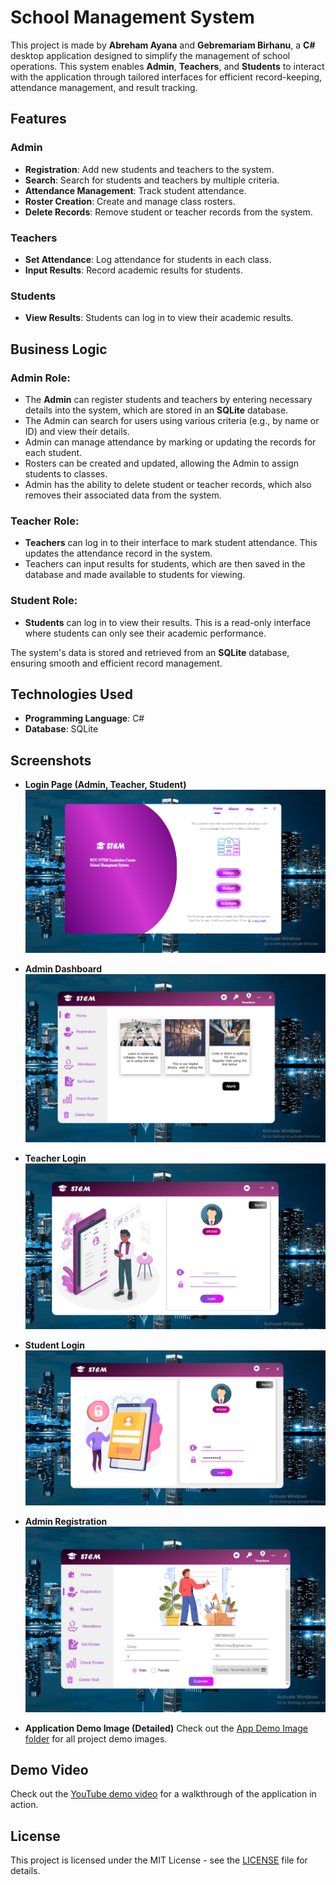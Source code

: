 # School Management System

This project is made by **Abreham Ayana** and **Gebremariam Birhanu**, a **C#** desktop application designed to simplify the management of school operations. This system enables **Admin**, **Teachers**, and **Students** to interact with the application through tailored interfaces for efficient record-keeping, attendance management, and result tracking.

## Features

### Admin
- **Registration**: Add new students and teachers to the system.
- **Search**: Search for students and teachers by multiple criteria.
- **Attendance Management**: Track student attendance.
- **Roster Creation**: Create and manage class rosters.
- **Delete Records**: Remove student or teacher records from the system.

### Teachers
- **Set Attendance**: Log attendance for students in each class.
- **Input Results**: Record academic results for students.

### Students
- **View Results**: Students can log in to view their academic results.

## Business Logic

### Admin Role:
- The **Admin** can register students and teachers by entering necessary details into the system, which are stored in an **SQLite** database.
- The Admin can search for users using various criteria (e.g., by name or ID) and view their details.
- Admin can manage attendance by marking or updating the records for each student.
- Rosters can be created and updated, allowing the Admin to assign students to classes.
- Admin has the ability to delete student or teacher records, which also removes their associated data from the system.

### Teacher Role:
- **Teachers** can log in to their interface to mark student attendance. This updates the attendance record in the system.
- Teachers can input results for students, which are then saved in the database and made available to students for viewing.

### Student Role:
- **Students** can log in to view their results. This is a read-only interface where students can only see their academic performance.

The system's data is stored and retrieved from an **SQLite** database, ensuring smooth and efficient record management.

## Technologies Used
- **Programming Language**: C#
- **Database**: SQLite

## Screenshots
- **Login Page (Admin, Teacher, Student)**  
  ![Login Page](App%20Demo%20Image/2.%20home%20page.PNG)

- **Admin Dashboard**  
  ![Admin Dashboard](App%20Demo%20Image/6.%20Admin%20Home.PNG)

- **Teacher Login**  
   ![Admin Dashboard](App%20Demo%20Image/18.%20Techer's%20Log%20in.PNG)

- **Student Login**  
  ![Student View](App%20Demo%20Image/23.%20Student's%20Login.PNG)
  
- **Admin Registration**  
  ![Student View](App%20Demo%20Image/7.%20Registration.PNG)

- **Application Demo Image (Detailed)**
  Check out the [App Demo Image folder](https://github.com/Gebre-Git/School-Management-System/blob/main/App%20Demo%20Image) for all project demo images.
## Demo Video

Check out the [YouTube demo video](link-to-your-video) for a walkthrough of the application in action.

## License

This project is licensed under the MIT License - see the [LICENSE](LICENSE) file for details.

